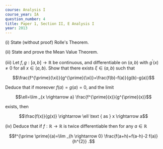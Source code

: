 ```yaml
---
course: Analysis I
course_year: IA
question_number: 4
title: Paper 1, Section II, E Analysis I
year: 2013
---
```




(i) State (without proof) Rolle's Theorem.

(ii) State and prove the Mean Value Theorem.

(iii) Let $f, g:[a, b] \rightarrow \mathbb{R}$ be continuous, and differentiable on $(a, b)$ with $g^{\prime}(x) \neq 0$ for all $x \in(a, b)$. Show that there exists $\xi \in(a, b)$ such that

$$\frac{f^{\prime}(\xi)}{g^{\prime}(\xi)}=\frac{f(b)-f(a)}{g(b)-g(a)}$$

Deduce that if moreover $f(a)=g(a)=0$, and the limit

$$\ell=\lim _{x \rightarrow a} \frac{f^{\prime}(x)}{g^{\prime}(x)}$$

exists, then

$$\frac{f(x)}{g(x)} \rightarrow \ell \text { as } x \rightarrow a$$

(iv) Deduce that if $f: \mathbb{R} \rightarrow \mathbb{R}$ is twice differentiable then for any $a \in \mathbb{R}$

$$f^{\prime \prime}(a)=\lim _{h \rightarrow 0} \frac{f(a+h)+f(a-h)-2 f(a)}{h^{2}} .$$